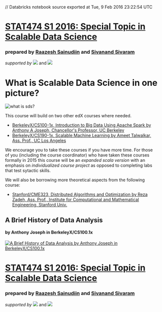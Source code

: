// Databricks notebook source exported at Tue, 9 Feb 2016 23:22:54 UTC


# [STAT474 S1 2016: Special Topic in Scalable Data Science](http://www.math.canterbury.ac.nz/~r.sainudiin/courses/ScalableDataScience/)


### prepared by [Raazesh Sainudiin](https://nz.linkedin.com/in/raazesh-sainudiin-45955845) and [Sivanand Sivaram](https://www.linkedin.com/in/sivanand)

*supported by* [![](http://www.math.canterbury.ac.nz/~r.sainudiin/courses/ScalableDataScience/databricks_logoTM_200px.png)](https://databricks.com/)
and 
[![](http://www.math.canterbury.ac.nz/~r.sainudiin/courses/ScalableDataScience/AWS_logoTM_200px.png)](https://www.awseducate.com/microsite/CommunitiesEngageHome)




 # What is Scalable Data Science in one picture?

![what is sds?](http://www.math.canterbury.ac.nz/~r.sainudiin/courses/ScalableDataScience/sds.png "sds")





This course will build on two other edX courses where needed.  
* [BerkeleyX/CS100-1x, Introduction to Big Data Using Apache Spark by Anthony A Joseph, Chancellor's Professor, UC Berkeley](https://www.edx.org/course/introduction-big-data-apache-spark-uc-berkeleyx-cs100-1x)
* [BerkeleyX/CS190-1x, Scalable Machine Learning by Ameet Talwalkar, Ass. Prof., UC Los Angeles](https://www.edx.org/course/scalable-machine-learning-uc-berkeleyx-cs190-1x)

We encourage you to take these courses if you have more time.  For those of you (including the course coordinator) who have taken these courses formally in 2015 this course will be an *expanded scala version* with an emphasis on *individualized course project* as opposed to completing labs that test sytactic skills. 

We will also be borrowing more theoretical aspects from the following course:
* [Stanford/CME323, Distributed Algorithms and Optimization by Reza Zadeh, Ass. Prof., Institute for Computational and Mathematical Engineering, Stanford Univ.](http://stanford.edu/~rezab/dao/)





## A Brief History of Data Analysis 
#### by Anthony Joseph in BerkeleyX/CS100.1x

[![A Brief History of Data Analysis by Anthony Joseph in BerkeleyX/CS100.1x](http://img.youtube.com/vi/5fSSvYlDkag/0.jpg)](https://www.youtube.com/v/5fSSvYlDkag)






# [STAT474 S1 2016: Special Topic in Scalable Data Science](http://www.math.canterbury.ac.nz/~r.sainudiin/courses/ScalableDataScience/)


### prepared by [Raazesh Sainudiin](https://nz.linkedin.com/in/raazesh-sainudiin-45955845) and [Sivanand Sivaram](https://www.linkedin.com/in/sivanand)

*supported by* [![](http://www.math.canterbury.ac.nz/~r.sainudiin/courses/ScalableDataScience/databricks_logoTM_200px.png)](https://databricks.com/)
and 
[![](http://www.math.canterbury.ac.nz/~r.sainudiin/courses/ScalableDataScience/AWS_logoTM_200px.png)](https://www.awseducate.com/microsite/CommunitiesEngageHome)

